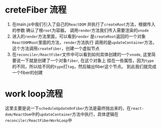 # creteFiber 流程
1. 在main.js中我们引入了自己的`ReactDOM` 并执行了`createRoot`方法，根据传入的参数 确认了根`root`为容器。
   调用`render`方法我们传入需要渲染的`vnode`
2. 进入的`render`方法里面，可以看到`render` 是`createRoot`返回的一个对象`ReactDOMRoot`里面的方法，`render`方法执行
   调用的是`updateContainer`方法，这个方法调用`createFiber`，创建一个虚拟节点
3. 在`reconciler/ReactFiber`文件中可以看到如何具体创建的一个`vnode`, 这里简要说一下就是创建了一个对象`fiber`, 在这个对象上
   挂在一些属性，因为`type`的不同，所以给不同的`type`打`tag`，然后输出fiber这个节点。
到此我们就完成一个fiber的创建
# work loop流程
这里主要是说一下`scheduleUpdateOnFiber`方法是最终抛出来的，在`react-dom/ReactDom`中的`updateContainer`方法中执行，具体逻辑在
`reconciler/ReactFiberWorkLoop`中